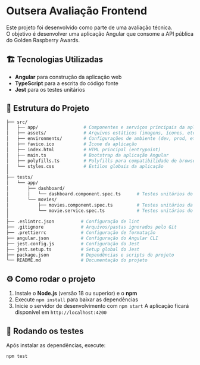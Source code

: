 # Outsera Avaliação Frontend

Este projeto foi desenvolvido como parte de uma avaliação técnica.  
O objetivo é desenvolver uma aplicação Angular que consome a API pública do Golden Raspberry Awards.

## 🏗️ Tecnologias Utilizadas

- **Angular** para construção da aplicação web
- **TypeScript** para a escrita do código fonte
- **Jest** para os testes unitários

## 📂 Estrutura do Projeto
```bash
├── src/
│   ├── app/                 # Componentes e serviços principais da aplicação
│   ├── assets/              # Arquivos estáticos (imagens, ícones, etc)
│   ├── environments/        # Configurações de ambiente (dev, prod, etc)
│   ├── favico.ico           # Ícone da aplicação
│   ├── index.html           # HTML principal (entrypoint)
│   ├── main.ts              # Bootstrap da aplicação Angular
│   ├── polyfills.ts         # Polyfills para compatibilidade de browsers
│   └── styles.css           # Estilos globais da aplicação
│
├── tests/
│   └── app/
│       ├── dashboard/
│       │   └── dashboard.component.spec.ts      # Testes unitários do dashboard
│       └── movies/
│           ├── movies.component.spec.ts         # Testes unitários da listagem de filmes
│           └── movie.service.spec.ts            # Testes unitários do serviço de filmes
│
├── .eslintrc.json          # Configuração de lint
├── .gitignore              # Arquivos/pastas ignorados pelo Git
├── .prettierrc             # Configuração de formatação
├── angular.json            # Configuração do Angular CLI
├── jest.config.js          # Configuração do Jest
├── jest.setup.ts           # Setup global do Jest
├── package.json            # Dependências e scripts do projeto
└── README.md               # Documentação do projeto
```

## ⚙️ Como rodar o projeto

1. Instale o **Node.js** (versão 18 ou superior) e o **npm**
2. Execute `npm install` para baixar as dependências
3. Inicie o servidor de desenvolvimento com `npm start`
   A aplicação ficará disponível em `http://localhost:4200`

## 🧪 Rodando os testes

Após instalar as dependências, execute:

```bash
npm test
```